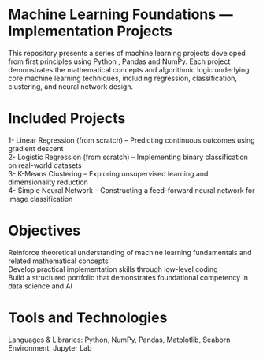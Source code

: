 # Machine Learning Foundations — Implementation Projects
This repository presents a series of machine learning projects developed from first principles using Python , Pandas and NumPy. Each project demonstrates the mathematical concepts and algorithmic logic underlying core machine learning techniques, including regression, classification, clustering, and neural network design.

# Included Projects
1- Linear Regression (from scratch) – Predicting continuous outcomes using gradient descent  
2- Logistic Regression (from scratch) – Implementing binary classification on real-world datasets  
3- K-Means Clustering – Exploring unsupervised learning and dimensionality reduction  
4- Simple Neural Network – Constructing a feed-forward neural network for image classification  

# Objectives
Reinforce theoretical understanding of machine learning fundamentals and related mathematical concepts  
Develop practical implementation skills through low-level coding  
Build a structured portfolio that demonstrates foundational competency in data science and AI  

# Tools and Technologies
Languages & Libraries: Python, NumPy, Pandas, Matplotlib, Seaborn  
Environment: Jupyter Lab  
